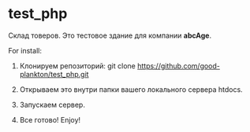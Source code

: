 # test_php 
Склад товеров. Это тестовое здание для компании **abcAge**. 

For install:
 
1) Клонируем репозиторий: git clone https://github.com/good-plankton/test_php.git

2) Открываем это внутри папки вашего локального сервера htdocs.

3) Запускаем сервер.

4) Все готово! Enjoy!
